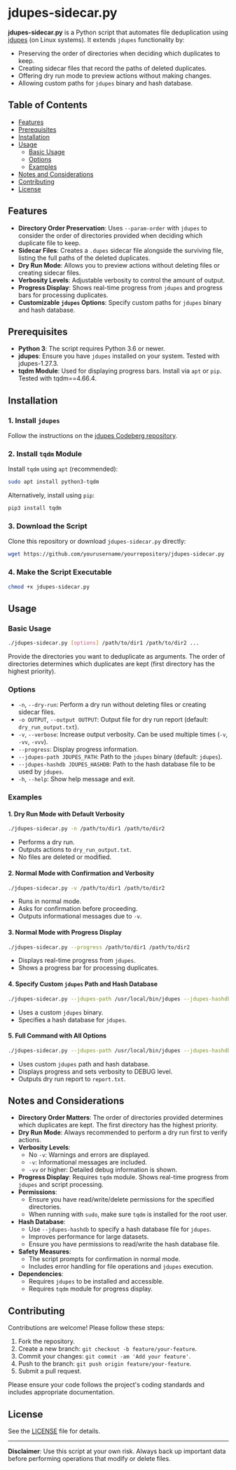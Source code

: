 
# jdupes-sidecar.py

**jdupes-sidecar.py** is a Python script that automates file deduplication using [jdupes](https://jdupes.com) (on Linux systems). It extends `jdupes` functionality by:

- Preserving the order of directories when deciding which duplicates to keep.
- Creating sidecar files that record the paths of deleted duplicates.
- Offering dry run mode to preview actions without making changes.
- Allowing custom paths for `jdupes` binary and hash database.

## Table of Contents

- [Features](#features)
- [Prerequisites](#prerequisites)
- [Installation](#installation)
- [Usage](#usage)
  - [Basic Usage](#basic-usage)
  - [Options](#options)
  - [Examples](#examples)
- [Notes and Considerations](#notes-and-considerations)
- [Contributing](#contributing)
- [License](#license)

## Features

- **Directory Order Preservation**: Uses `--param-order` with `jdupes` to consider the order of directories provided when deciding which duplicate file to keep.
- **Sidecar Files**: Creates a `.dupes` sidecar file alongside the surviving file, listing the full paths of the deleted duplicates.
- **Dry Run Mode**: Allows you to preview actions without deleting files or creating sidecar files.
- **Verbosity Levels**: Adjustable verbosity to control the amount of output.
- **Progress Display**: Shows real-time progress from `jdupes` and progress bars for processing duplicates.
- **Customizable `jdupes` Options**: Specify custom paths for `jdupes` binary and hash database.

## Prerequisites

- **Python 3**: The script requires Python 3.6 or newer.
- **jdupes**: Ensure you have `jdupes` installed on your system. Tested with jdupes-1.27.3.
- **tqdm Module**: Used for displaying progress bars. Install via `apt` or `pip`. Tested with tqdm==4.66.4.

## Installation

### 1. Install `jdupes`

Follow the instructions on the [jdupes Codeberg repository](https://codeberg.org/jbruchon/jdupes).

### 2. Install `tqdm` Module

Install `tqdm` using `apt` (recommended):

```bash
sudo apt install python3-tqdm
```

Alternatively, install using `pip`:

```bash
pip3 install tqdm
```

### 3. Download the Script

Clone this repository or download `jdupes-sidecar.py` directly:

```bash
wget https://github.com/yourusername/yourrepository/jdupes-sidecar.py
```

### 4. Make the Script Executable

```bash
chmod +x jdupes-sidecar.py
```

## Usage

### Basic Usage

```bash
./jdupes-sidecar.py [options] /path/to/dir1 /path/to/dir2 ...
```

Provide the directories you want to deduplicate as arguments. The order of directories determines which duplicates are kept (first directory has the highest priority).

### Options

- `-n`, `--dry-run`: Perform a dry run without deleting files or creating sidecar files.
- `-o OUTPUT`, `--output OUTPUT`: Output file for dry run report (default: `dry_run_output.txt`).
- `-v`, `--verbose`: Increase output verbosity. Can be used multiple times (`-v`, `-vv`, `-vvv`).
- `--progress`: Display progress information.
- `--jdupes-path JDUPES_PATH`: Path to the `jdupes` binary (default: `jdupes`).
- `--jdupes-hashdb JDUPES_HASHDB`: Path to the hash database file to be used by `jdupes`.
- `-h`, `--help`: Show help message and exit.

### Examples

#### 1. Dry Run Mode with Default Verbosity

```bash
./jdupes-sidecar.py -n /path/to/dir1 /path/to/dir2
```

- Performs a dry run.
- Outputs actions to `dry_run_output.txt`.
- No files are deleted or modified.

#### 2. Normal Mode with Confirmation and Verbosity

```bash
./jdupes-sidecar.py -v /path/to/dir1 /path/to/dir2
```

- Runs in normal mode.
- Asks for confirmation before proceeding.
- Outputs informational messages due to `-v`.

#### 3. Normal Mode with Progress Display

```bash
./jdupes-sidecar.py --progress /path/to/dir1 /path/to/dir2
```

- Displays real-time progress from `jdupes`.
- Shows a progress bar for processing duplicates.

#### 4. Specify Custom `jdupes` Path and Hash Database

```bash
./jdupes-sidecar.py --jdupes-path /usr/local/bin/jdupes --jdupes-hashdb /var/hashdb.txt /path/to/dir1 /path/to/dir2
```

- Uses a custom `jdupes` binary.
- Specifies a hash database for `jdupes`.

#### 5. Full Command with All Options

```bash
./jdupes-sidecar.py --jdupes-path /usr/local/bin/jdupes --jdupes-hashdb /var/hashdb.txt --progress -vv -o report.txt /path/to/dir1 /path/to/dir2
```

- Uses custom `jdupes` path and hash database.
- Displays progress and sets verbosity to DEBUG level.
- Outputs dry run report to `report.txt`.

## Notes and Considerations

- **Directory Order Matters**: The order of directories provided determines which duplicates are kept. The first directory has the highest priority.
- **Dry Run Mode**: Always recommended to perform a dry run first to verify actions.
- **Verbosity Levels**:
  - No `-v`: Warnings and errors are displayed.
  - `-v`: Informational messages are included.
  - `-vv` or higher: Detailed debug information is shown.
- **Progress Display**: Requires `tqdm` module. Shows real-time progress from `jdupes` and script processing.
- **Permissions**:
  - Ensure you have read/write/delete permissions for the specified directories.
  - When running with `sudo`, make sure `tqdm` is installed for the root user.
- **Hash Database**:
  - Use `--jdupes-hashdb` to specify a hash database file for `jdupes`.
  - Improves performance for large datasets.
  - Ensure you have permissions to read/write the hash database file.
- **Safety Measures**:
  - The script prompts for confirmation in normal mode.
  - Includes error handling for file operations and `jdupes` execution.
- **Dependencies**:
  - Requires `jdupes` to be installed and accessible.
  - Requires `tqdm` module for progress display.

## Contributing

Contributions are welcome! Please follow these steps:

1. Fork the repository.
2. Create a new branch: `git checkout -b feature/your-feature`.
3. Commit your changes: `git commit -am 'Add your feature'`.
4. Push to the branch: `git push origin feature/your-feature`.
5. Submit a pull request.

Please ensure your code follows the project's coding standards and includes appropriate documentation.

## License

See the [LICENSE](LICENSE) file for details.

---

**Disclaimer**: Use this script at your own risk. Always back up important data before performing operations that modify or delete files.
